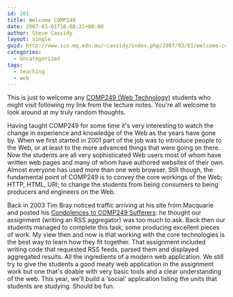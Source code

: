 ```yaml
---
id: 261
title: Welcome COMP249
date: 2007-03-01T16:08:21+00:00
author: Steve Cassidy
layout: single
guid: http://www.ics.mq.edu.au/~cassidy/index.php/2007/03/01/welcome-comp249/
categories:
  - Uncategorized
tags:
  - teaching
  - web
---
```

This is just to welcome any [COMP249 (Web Technology)](http://online.mq.edu.au/pub/COMP249/) students who might visit following my link from the lecture notes. You're all welcome to look around at my truly random thoughts.

<!--more-->

Having taught COMP249 for some time it's very interesting to watch the change in experience and knowledge of the Web as the years have gone by. When we first started in 2001 part of the job was to introduce people to the Web, or at least to the more advanced things that were going on there. Now the students are all very sophisticated Web users most of whom have written web pages and many of whom have authored websites of their own. Almost everyone has used more than one web browser. Still though, the fundamental point of COMP249 is to convey the core workings of the Web; HTTP, HTML, URI; to change the students from being consumers to being producers and engineers on the Web. 

Back in 2003 Tim Bray noticed traffic arriving at his site from Macquarie and posted his [Condolences to COMP249 Sufferers](http://www.tbray.org/ongoing/When/200x/2003/05/26/Comp249): he thought our assignment (writing an RSS aggregator) was too much to ask. Back then our students managed to complete this task, some producing excellent pieces of work. My view then and now is that working with the core technologies is the best way to learn how they fit together. That assignment included writing code that requested RSS feeds, parsed them and displayed aggregated results. All the ingredients of a modern web application. We still try to give the students a good meaty web application in the assignment work but one that's doable with very basic tools and a clear understanding of the web. This year, we'll build a &#8216;social' application listing the units that students are studying. Should be fun.</p>
